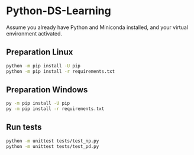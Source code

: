 # Python-DS-Learning
 
Assume you already have Python and Miniconda installed, and your virtual environment activated.
## Preparation Linux

```bash
python -m pip install -U pip
python -m pip install -r requirements.txt
```

## Preparation Windows

```bash
py -m pip install -U pip
py -m pip install -r requirements.txt
```

## Run tests
```bash
python -m unittest tests/test_np.py
python -m unittest tests/test_pd.py
```